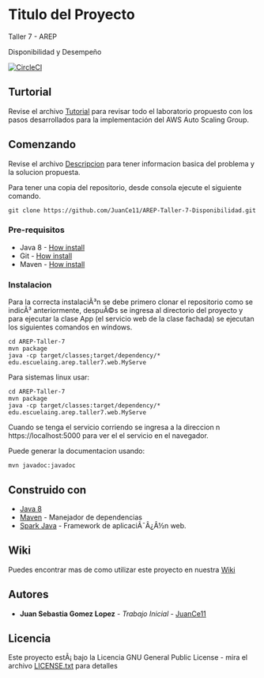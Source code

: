 # Titulo del Proyecto

Taller 7 - AREP 

Disponibilidad y Desempeño

 
[![CircleCI](https://circleci.com/gh/circleci/circleci-docs.svg?style=svg)](https://app.circleci.com/pipelines/github/JuanCe11/AREP-Taller-7-Disponibilidad)
 
## Turtorial

Revise el archivo [Tutorial](https://github.com/JuanCe11/AREP-Taller-7-Disponibilidad/blob/master/Tutorial.pdf) para revisar todo el laboratorio propuesto con los pasos desarrollados para la implementación del AWS Auto Scaling Group.

## Comenzando 

Revise el archivo [Descripcion](https://github.com/JuanCe11/AREP-Taller-7-Disponibilidad/blob/master/Taller_7_AREP.pdf) para tener informacion basica del problema y la solucion propuesta.

Para tener una copia del repositorio, desde consola ejecute el siguiente comando.

```
git clone https://github.com/JuanCe11/AREP-Taller-7-Disponibilidad.git
```

### Pre-requisitos 

- Java 8 - [How install](https://www.java.com/es/download/help/windows_manual_download.xml)
- Git - [How install](https://git-scm.com/book/es/v2/Inicio---Sobre-el-Control-de-Versiones-Instalaci%C3%B3n-de-Git)
- Maven - [How install](https://maven.apache.org/install.html)


### Instalacion 

Para la correcta instalaciÃ³n se debe primero clonar el repositorio como se indicÃ³ anteriormente, despuÃ©s se ingresa al directorio del proyecto y para ejecutar la clase App (el servicio web de la clase fachada) se ejecutan los siguientes comandos en windows.

```
cd AREP-Taller-7
mvn package
java -cp target/classes;target/dependency/* edu.escuelaing.arep.taller7.web.MyServe
```
Para sistemas linux usar: 

```
cd AREP-Taller-7
mvn package
java -cp target/classes:target/dependency/* edu.escuelaing.arep.taller7.web.MyServe
```
Cuando se tenga el servicio corriendo se ingresa a la direccion n  https://localhost:5000 para ver el el servicio en el navegador.

Puede generar la documentacion usando:

```
mvn javadoc:javadoc
```

## Construido con 

* [Java 8](https://www.java.com/es/about/whatis_java.jsp)
* [Maven](https://maven.apache.org/) - Manejador de dependencias
* [Spark Java](http://sparkjava.com/) - Framework de aplicaciÃ¯Â¿Â½n web.


## Wiki

Puedes encontrar mas de como utilizar este proyecto en nuestra [Wiki](https://github.com/JuanCe11/AREP-Taller-7-Disponibilidad/wiki)


## Autores 

* **Juan Sebastia Gomez Lopez** - *Trabajo Inicial* - [JuanCe11](https://github.com/JuanCe11)


## Licencia

Este proyecto estÃ¡ bajo la Licencia GNU General Public License - mira el archivo [LICENSE.txt](LICENSE.txt) para detalles

